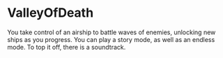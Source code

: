 # ValleyOfDeath
You take control of an airship to battle waves of enemies, unlocking new ships as you progress. You can play a story mode, as well as an endless mode. To top it off, there is a soundtrack.
